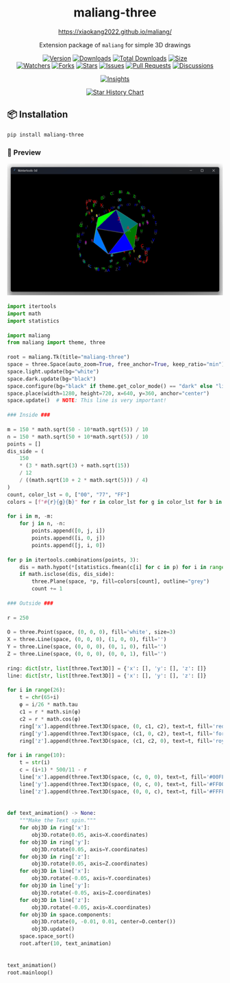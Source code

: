 <h1 align="center">maliang-three</h1>

<p align="center"><a title="Official Website" href="https://xiaokang2022.github.io/maliang/">https://xiaokang2022.github.io/maliang/</a></p>

<p align="center">Extension package of <code>maliang</code> for simple 3D drawings</p>

<p align="center">
<a href="https://github.com/Xiaokang2022/maliang-three/releases"><img alt="Version" src="https://img.shields.io/github/v/release/Xiaokang2022/maliang-three?include_prereleases&logo=github&label=Version" title="Latest Version" /></a>
<a href="https://pypistats.org/packages/maliang-three"><img alt="Downloads" src="https://img.shields.io/pypi/dm/maliang-three?label=Downloads&logo=pypi&logoColor=skyblue" title="Downloads" /></a>
<a href="https://pepy.tech/project/maliang-three"><img alt="Total Downloads" src="https://img.shields.io/pepy/dt/maliang-three?logo=pypi&logoColor=gold&label=Total%20Downloads" title="Total Downloads" /></a>
<a href="https://github.com/Xiaokang2022/maliang-three"><img alt="Size" src="https://img.shields.io/github/languages/code-size/Xiaokang2022/maliang-three?label=Size&logo=github" title="Code Size"/></a>
<br/>
<a href="https://github.com/Xiaokang2022/maliang-three/watchers"><img alt="Watchers" src="https://img.shields.io/github/watchers/Xiaokang2022/maliang-three?label=Watchers&logo=github&style=flat" title="Watchers" /></a>
<a href="https://github.com/Xiaokang2022/maliang-three/forks"><img alt="Forks" src="https://img.shields.io/github/forks/Xiaokang2022/maliang-three?label=Forks&logo=github&style=flat" title="Forks" /></a>
<a href="https://github.com/Xiaokang2022/maliang-three/stargazers"><img alt="Stars" src="https://img.shields.io/github/stars/Xiaokang2022/maliang-three?label=Stars&color=gold&logo=github&style=flat" title="Stars" /></a>
<a href="https://github.com/Xiaokang2022/maliang-three/issues"><img alt="Issues" src="https://img.shields.io/github/issues/Xiaokang2022/maliang-three?label=Issues&logo=github" title="Issues" /></a>
<a href="https://github.com/Xiaokang2022/maliang-three/pulls"><img alt="Pull Requests" src="https://img.shields.io/github/issues-pr/Xiaokang2022/maliang-three?label=Pull%20Requests&logo=github" title="Pull Requests" /></a>
<a href="https://github.com/Xiaokang2022/maliang-three/discussions"><img alt="Discussions" src="https://img.shields.io/github/discussions/Xiaokang2022/maliang-three?label=Discussions&logo=github" title="Discussions" /></a>
</p>

<p align="center">
<a href="https://github.com/Xiaokang2022/maliang-three/pulse"><img alt="Insights" src="https://repobeats.axiom.co/api/embed/764fee8a54207889b8f6faeade4bf371b06ec71f.svg" /></a>
</p>

<p align="center">
    <a href="https://star-history.com/#Xiaokang2022/maliang-three&Date">
        <picture>
            <source media="(prefers-color-scheme: dark)" srcset="https://api.star-history.com/svg?repos=Xiaokang2022/maliang-three&type=Date&theme=dark" />
            <source media="(prefers-color-scheme: light)" srcset="https://api.star-history.com/svg?repos=Xiaokang2022/maliang-three&type=Date" />
            <img alt="Star History Chart" src="https://api.star-history.com/svg?repos=Xiaokang2022/maliang-three&type=Date" />
        </picture>
    </a>
</p>

📦 Installation
----------------

```bash
pip install maliang-three
```

### 👀 Preview

![preview](preview.png)

```python
import itertools
import math
import statistics

import maliang
from maliang import theme, three

root = maliang.Tk(title="maliang-three")
space = three.Space(auto_zoom=True, free_anchor=True, keep_ratio="min")
space.light.update(bg="white")
space.dark.update(bg="black")
space.configure(bg="black" if theme.get_color_mode() == "dark" else "light")
space.place(width=1280, height=720, x=640, y=360, anchor="center")
space.update()  # NOTE: This line is very important!

### Inside ###

m = 150 * math.sqrt(50 - 10*math.sqrt(5)) / 10
n = 150 * math.sqrt(50 + 10*math.sqrt(5)) / 10
points = []
dis_side = (
    150
    * (3 * math.sqrt(3) + math.sqrt(15))
    / 12
    / ((math.sqrt(10 + 2 * math.sqrt(5))) / 4)
)
count, color_lst = 0, ["00", "77", "FF"]
colors = [f"#{r}{g}{b}" for r in color_lst for g in color_lst for b in color_lst]

for i in m, -m:
    for j in n, -n:
        points.append([0, j, i])
        points.append([i, 0, j])
        points.append([j, i, 0])

for p in itertools.combinations(points, 3):
    dis = math.hypot(*[statistics.fmean(c[i] for c in p) for i in range(3)])
    if math.isclose(dis, dis_side):
        three.Plane(space, *p, fill=colors[count], outline="grey")
        count += 1

### Outside ###

r = 250

O = three.Point(space, (0, 0, 0), fill='white', size=3)
X = three.Line(space, (0, 0, 0), (1, 0, 0), fill='')
Y = three.Line(space, (0, 0, 0), (0, 1, 0), fill='')
Z = three.Line(space, (0, 0, 0), (0, 0, 1), fill='')

ring: dict[str, list[three.Text3D]] = {'x': [], 'y': [], 'z': []}
line: dict[str, list[three.Text3D]] = {'x': [], 'y': [], 'z': []}

for i in range(26):
    t = chr(65+i)
    φ = i/26 * math.tau
    c1 = r * math.sin(φ)
    c2 = r * math.cos(φ)
    ring['x'].append(three.Text3D(space, (0, c1, c2), text=t, fill='red'))
    ring['y'].append(three.Text3D(space, (c1, 0, c2), text=t, fill='forestgreen'))
    ring['z'].append(three.Text3D(space, (c1, c2, 0), text=t, fill='royalblue'))

for i in range(10):
    t = str(i)
    c = (i+1) * 500/11 - r
    line['x'].append(three.Text3D(space, (c, 0, 0), text=t, fill='#00FFFF'))
    line['y'].append(three.Text3D(space, (0, c, 0), text=t, fill='#FF00FF'))
    line['z'].append(three.Text3D(space, (0, 0, c), text=t, fill='#FFFF00'))


def text_animation() -> None:
    """Make the Text spin."""
    for obj3D in ring['x']:
        obj3D.rotate(0.05, axis=X.coordinates)
    for obj3D in ring['y']:
        obj3D.rotate(0.05, axis=Y.coordinates)
    for obj3D in ring['z']:
        obj3D.rotate(0.05, axis=Z.coordinates)
    for obj3D in line['x']:
        obj3D.rotate(-0.05, axis=Y.coordinates)
    for obj3D in line['y']:
        obj3D.rotate(-0.05, axis=Z.coordinates)
    for obj3D in line['z']:
        obj3D.rotate(-0.05, axis=X.coordinates)
    for obj3D in space.components:
        obj3D.rotate(0, -0.01, 0.01, center=O.center())
        obj3D.update()
    space.space_sort()
    root.after(10, text_animation)


text_animation()
root.mainloop()
```
